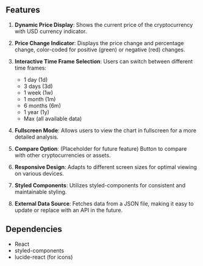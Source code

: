 ## Features

1. **Dynamic Price Display**: Shows the current price of the cryptocurrency with USD currency indicator.

2. **Price Change Indicator**: Displays the price change and percentage change, color-coded for positive (green) or negative (red) changes.

3. **Interactive Time Frame Selection**: Users can switch between different time frames:
   - 1 day (1d)
   - 3 days (3d)
   - 1 week (1w)
   - 1 month (1m)
   - 6 months (6m)
   - 1 year (1y)
   - Max (all available data)

4. **Fullscreen Mode**: Allows users to view the chart in fullscreen for a more detailed analysis.

5. **Compare Option**: (Placeholder for future feature) Button to compare with other cryptocurrencies or assets.

6. **Responsive Design**: Adapts to different screen sizes for optimal viewing on various devices.

7. **Styled Components**: Utilizes styled-components for consistent and maintainable styling.

8. **External Data Source**: Fetches data from a JSON file, making it easy to update or replace with an API in the future.

## Dependencies

- React
- styled-components
- lucide-react (for icons)
